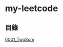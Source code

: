 # my-leetcode

## 目錄

[0001_TwoSum](https://github.com/nilswg/just-leetcode/blob/main/solutions/HashMap/easy/0001_TwoSum.js)